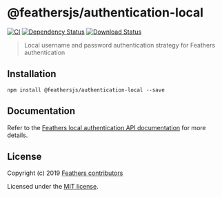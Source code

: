 # @feathersjs/authentication-local

[![CI](https://github.com/feathersjs/feathers/workflows/Node.js%20CI/badge.svg)](https://github.com/feathersjs/feathers/actions?query=workflow%3A%22Node.js+CI%22)
[![Dependency Status](https://img.shields.io/david/feathersjs/feathers.svg?style=flat-square&path=packages/authentication-local)](https://david-dm.org/feathersjs/feathers?path=packages/authentication-local)
[![Download Status](https://img.shields.io/npm/dm/@feathersjs/authentication-local.svg?style=flat-square)](https://www.npmjs.com/package/@feathersjs/authentication-local)

> Local username and password authentication strategy for Feathers authentication

## Installation

```
npm install @feathersjs/authentication-local --save
```

## Documentation

Refer to the [Feathers local authentication API documentation](https://docs.feathersjs.com/api/authentication/local.html) for more details.

## License

Copyright (c) 2019 [Feathers contributors](https://github.com/feathersjs/client/graphs/contributors)

Licensed under the [MIT license](LICENSE).
